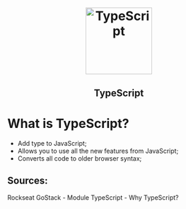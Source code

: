 <h1 align="center">
  <img 
    alt="TypeScript" src="https://user-images.githubusercontent.com/54601930/79793993-e6f4fd80-8327-11ea-80c7-a509063e4fb6.png" width="150px"
  />
</h1>
<h2 align="center">
  TypeScript
</h2>

# What is TypeScript?
- Add type to JavaScript;
- Allows you to use all the new features from JavaScript;
- Converts all code to older browser syntax;

## Sources:
Rockseat GoStack - Module TypeScript - Why TypeScript?